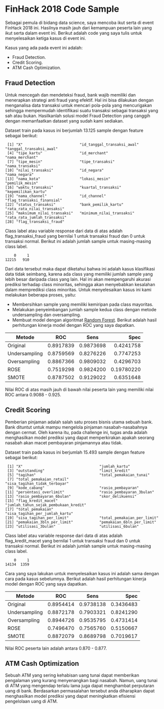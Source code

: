 # FinHack 2018 Code Sample
Sebagai pemula di bidang data science, saya mencoba ikut serta di event FinHack 2018 ini. Hasilnya masih jauh dari kemampuan peserta lain yang ikut serta dalam event ini. Berikut adalah code yang saya tulis untuk menyelesaikan ketiga kasus di event ini.

Kasus yang ada pada event ini adalah:
- Fraud Detection.
- Credit Scoring.
- ATM Cash Optimization.

## Fraud Detection
Untuk mencegah dan mendeteksi fraud, bank wajib memiliki dan menerapkan strategi anti fraud yang efektif. Hal ini bisa dilakukan dengan menganalisa data transaksi untuk mencari pola-pola yang mencurigakan sehingga mempermudah identifikasi suatu transaksi sebagai transaksi yang sah atau bukan. Hasilkanlah solusi model Fraud Detection yang canggih dengan memanfaatkan dataset yang sudah kami sediakan.

Dataset train pada kasus ini berjumlah 13.125 sample dengan feature sebagai berikut:
```
 [1] "X"                          "id_tanggal_transaksi_awal"  "tanggal_transaksi_awal"    
 [4] "tipe_kartu"                 "id_merchant"                "nama_merchant"             
 [7] "tipe_mesin"                 "tipe_transaksi"             "nama_transaksi"            
[10] "nilai_transaksi"            "id_negara"                  "nama_negara"               
[13] "nama_kota"                  "lokasi_mesin"               "pemilik_mesin"             
[16] "waktu_transaksi"            "kuartal_transaksi"          "kepemilikan_kartu"         
[19] "nama_channel"               "id_channel"                 "flag_transaksi_finansial"  
[22] "status_transaksi"           "bank_pemilik_kartu"         "rata_rata_nilai_transaksi" 
[25] "maksimum_nilai_transaksi"   "minimum_nilai_transaksi"    "rata_rata_jumlah_transaksi"
[28] "flag_transaksi_fraud"
```
Class label atau variable response dari data di atas adalah flag_transaksi_fraud yang bernilai 1 untuk transaksi fraud dan 0 untuk transaksi normal. Berikut ini adalah jumlah sample untuk masing-masing class label.
```
    0     1 
12215   910
```
Dari data tersebut maka dapat diketahui bahwa ini adalah kasus klasifikasi data tidak seimbang, karena ada class yang memiliki jumlah sample yang lebih besar daripada class yang lain. Hal ini akan mempengaruhi akurasi prediksi terhadap class minoritas, sehingga akan menyebabkan kesalahan dalam memprediksi class minoritas.
Untuk menyelesaikan kasus ini kami melakukan beberapa proses, yaitu:
- Membersihkan sample yang memiliki kemiripan pada class mayoritas. 
- Melakukan penyeimbangan jumlah sample kedua class dengan metode undersampling dan oversampling.
- Membuat model dengan algoritmat [Random Forest](https://www.rdocumentation.org/packages/randomForest/versions/4.6-14/topics/randomForest).
Berikut adalah hasil perhitungan kinerja model dengan ROC yang saya dapatkan.

Metode | ROC | Sens      | Spec
------- | ---------------- | ---------- | ---------:
Original | 0.8917839 | 0.9873698 | 0.4241758
Undersampling | 0.8759569 | 0.8276226 | 0.7747253
Oversampling | 0.8867366 | 0.9809032 | 0.4296703
ROSE | 0.7519298 | 0.9824200 | 0.19780220
SMOTE | 0.8787502 | 0.9129022 | 0.6351648

Nilai ROC di atas masih jauh di bawah nilai peserta lain yang memiliki nilai ROC antara 0.9088 - 0.925.

## Credit Scoring
Pemberian pinjaman adalah salah satu proses bisnis utama sebuah bank. Bank dituntut untuk mampu mengelola pinjaman nasabah-nasabahnya dengan cermat. Oleh karena itu, pada challenge ini, tugas anda adalah menghasilkan model prediksi yang dapat memperkirakan apakah seorang nasabah akan macet pembayaran pinjamannya atau tidak.

Dataset train pada kasus ini berjumlah 15.493 sample dengan feature sebagai berikut:
```
 [1] "X"                                   "jumlah_kartu"                       
 [3] "outstanding"                         "limit_kredit"                       
 [5] "tagihan"                             "total_pemakaian_tunai"              
 [7] "total_pemakaian_retail"              "sisa_tagihan_tidak_terbayar"        
 [9] "kode_cabang"                         "rasio_pembayaran"                   
[11] "persentasi_overlimit"                "rasio_pembayaran_3bulan"            
[13] "rasio_pembayaran_6bulan"             "skor_delikuensi"                    
[15] "flag_kredit_macet"                   "jumlah_tahun_sejak_pembukaan_kredit"
[17] "total_pemakaian"                     "sisa_tagihan_per_jumlah_kartu"      
[19] "sisa_tagihan_per_limit"              "total_pemakaian_per_limit"          
[21] "pemakaian_3bln_per_limit"            "pemakaian_6bln_per_limit"           
[23] "utilisasi_3bulan"                    "utilisasi_6bulan"
```
Class label atau variable response dari data di atas adalah flag_kredit_macet yang bernilai 1 untuk transaksi fraud dan 0 untuk transaksi normal. Berikut ini adalah jumlah sample untuk masing-masing class label.
```
    0     1 
14134  1359
```
Cara yang saya lakukan untuk menyelesaikan kasus ini adalah sama dengan cara pada kasus sebelumnya. Berikut adalah hasil perhitungan kinerja model dengan ROC yang saya dapatkan.

Metode | ROC | Sens      | Spec
------- | ---------------- | ---------- | ---------:
Original | 0.8954414 | 0.9738138 | 0.3436483
Undersampling | 0.8872178 | 0.7903321 | 0.8241290
Oversampling | 0.8944726 | 0.9535795 | 0.4731414
ROSE | 0.7496470 | 0.7565760 | 0.5150667
SMOTE | 0.8872079 | 0.8689798 | 0.7019617

Nilai ROC peserta lain adalah antara 0.870 - 0.877.

## ATM Cash Optimization
Sebuah ATM yang sering kehabisan uang tunai dapat memberikan pengalaman yang kurang menyenangkan bagi nasabah. Namun, uang tunai di ATM yang mengendap terlalu lama juga dapat menghambat perputaran uang di bank. Berdasarkan permasalahan tersebut anda diharapkan dapat menghasilkan model prediksi yang dapat meningkatkan efisiensi pengelolaan uang di ATM.
